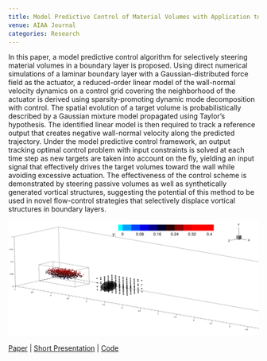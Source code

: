 ```yaml
---
title: Model Predictive Control of Material Volumes with Application to Vortical Structures
venue: AIAA Journal
categories: Research
---
```


In this paper, a model predictive control algorithm for selectively steering material volumes in a boundary layer is proposed. Using direct numerical simulations of a laminar boundary layer with a Gaussian-distributed force field as the actuator, a reduced-order linear model of the wall-normal velocity dynamics on a control grid covering the neighborhood of the actuator is derived using sparsity-promoting dynamic mode decomposition with control. The spatial evolution of a target volume is probabilistically described by a Gaussian mixture model propagated using Taylor’s hypothesis. The identified linear model is then required to track a reference output that creates negative wall-normal velocity along the predicted trajectory. Under the model predictive control framework, an output tracking optimal control problem with input constraints is solved at each time step as new targets are taken into account on the fly, yielding an input signal that effectively drives the target volumes toward the wall while avoiding excessive actuation. The effectiveness of the control scheme is demonstrated by steering passive volumes as well as synthetically generated vortical structures, suggesting the potential of this method to be used in novel flow-control strategies that selectively displace vortical structures in boundary layers.

![](/docs/mpc_of_lsms_animation.gif)

[Paper](https://arc.aiaa.org/doi/abs/10.2514/1.J060413) | [Short Presentation](https://alextsolovikos.github.io/docs/Short_Presentation_MPC_of_Fluid_Volumes.pdf) | [Code](https://github.com/alextsolovikos/mpc_of_fluid_volumes)
